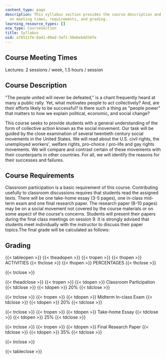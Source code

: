 ```yaml
---
content_type: page
description: This syllabus section provides the course description and information
  on meeting times, requirements, and grading.
learning_resource_types: []
ocw_type: CourseSection
title: Syllabus
uid: a76511fe-8ad1-09ad-3af1-50ebebdd34fe
---
```


Course Meeting Times
--------------------

Lectures: 2 sessions / week, 1.5 hours / session

Course Description
------------------

"The people united will never be defeated," is a chant frequently heard at many a public rally. Yet, what motivates people to act collectively? And, are their efforts likely to be successful? Is there such a thing as "people power" that matters to how we explain political, economic, and social change?

This course seeks to provide students with a general understanding of the form of collective action known as the social movement. Our task will be guided by the close examination of several twentieth century social movements in the United States. We will read about the U.S. civil rights, the unemployed workers', welfare rights, pro-choice / pro-life and gay rights movements. We will compare and contrast certain of these movements with their counterparts in other countries. For all, we will identify the reasons for their successes and failures.

Course Requirements
-------------------

Classroom participation is a basic requirement of this course. Contributing usefully to classroom discussions requires that students read the assigned texts. There will be one take-home essay (3-5 pages), one in-class mid-term exam and one final research paper. The research paper (8-10 pages) may be on a social movement not covered by the course materials or on some aspect of the course's concerns. Students will present their papers during the final class meetings on session 9. It is strongly advised that students meet individually with the instructor to discuss their paper topics.The final grade will be calculated as follows:

Grading
-------

{{< tableopen >}}
{{< theadopen >}}
{{< tropen >}}
{{< thopen >}}
ACTIVITIES
{{< thclose >}}
{{< thopen >}}
PERCENTAGES
{{< thclose >}}

{{< trclose >}}

{{< theadclose >}}
{{< tropen >}}
{{< tdopen >}}
Classroom Participation
{{< tdclose >}}
{{< tdopen >}}
20%
{{< tdclose >}}

{{< trclose >}}
{{< tropen >}}
{{< tdopen >}}
Midterm In-class Exam
{{< tdclose >}}
{{< tdopen >}}
20%
{{< tdclose >}}

{{< trclose >}}
{{< tropen >}}
{{< tdopen >}}
Take-home Essay
{{< tdclose >}}
{{< tdopen >}}
25%
{{< tdclose >}}

{{< trclose >}}
{{< tropen >}}
{{< tdopen >}}
Final Research Paper
{{< tdclose >}}
{{< tdopen >}}
35%
{{< tdclose >}}

{{< trclose >}}

{{< tableclose >}}